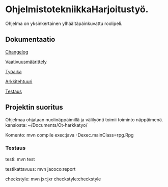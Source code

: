 # OhjelmistotekniikkaHarjoitustyö.
Ohjelma on yksinkertainen ylhäältäpäinkuvattu roolipeli.
## Dokumentaatio
[Changelog](https://github.com/Erikvu/ot-harkkartyo/blob/master/Dokumentit/ChangeLog.md)

[Vaativuusmäärittely](https://github.com/Erikvu/ot-harkkartyo/blob/master/Dokumentit/Vaativuusmaarittely.md)

[Työaika](https://github.com/Erikvu/ot-harkkartyo/blob/master/Dokumentit/Tyoaika.md)

[Arkkitehtuuri](https://github.com/Erikvu/ot-harkkartyo/blob/master/Dokumentit/Arkkitehtuuri.md)

[Testaus](https://github.com/Erikvu/ot-harkkartyo/blob/master/Dokumentit/Testaus.md)


## Projektin suoritus
Ohjelmaa ohjataan nuolinäppäimillä ja välilyönti toimii toiminto näppäimenä.
kansiosta: ~/Documents/Ot-harkkatyo/

Komento: mvn compile exec:java -Dexec.mainClass=rpg.Rpg

### Testaus
testi: mvn test

testikattavuus: mvn jacoco:report

checkstyle: mvn jxr:jxr checkstyle:checkstyle

